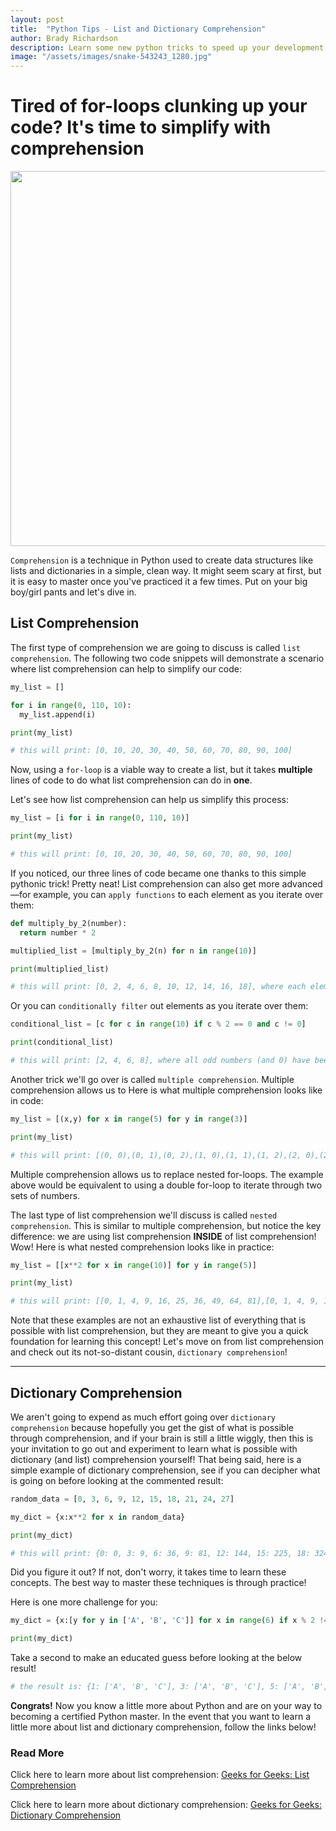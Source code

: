 ```yaml
---
layout: post
title:  "Python Tips - List and Dictionary Comprehension"
author: Brady Richardson
description: Learn some new python tricks to speed up your development and make your code cleaner.   
image: "/assets/images/snake-543243_1280.jpg"
---
```


# Tired of for-loops clunking up your code? It's time to simplify with comprehension
<div style="display: flex; justify-content: center">
  <img src="https://cdn.pixabay.com/photo/2014/11/23/21/22/snake-543243_1280.png" alt="" style="width:600px;"/> 
</div>

`Comprehension` is a technique in Python used to create data structures like lists and dictionaries in a simple, clean way. It might seem scary at first,
but it is easy to master once you've practiced it a few times. Put on your big boy/girl pants and let's dive in.

## List Comprehension

The first type of comprehension we are going to discuss is called `list comprehension`. The following two code snippets will demonstrate a scenario where list comprehension can help to simplify our code:

```python
my_list = []

for i in range(0, 110, 10):
  my_list.append(i)

print(my_list)

# this will print: [0, 10, 20, 30, 40, 50, 60, 70, 80, 90, 100]
```
Now, using a `for-loop` is a viable way to create a list, but it takes **multiple** lines of code to do what list comprehension can do in **one**.

Let's see how list comprehension can help us simplify this process:

```python
my_list = [i for i in range(0, 110, 10)]

print(my_list)

# this will print: [0, 10, 20, 30, 40, 50, 60, 70, 80, 90, 100]
```

If you noticed, our three lines of code became one thanks to this simple pythonic trick! Pretty neat! List comprehension can also get more advanced—for example, you can `apply functions` to each element as you iterate over them:

```python
def multiply_by_2(number):
  return number * 2

multiplied_list = [multiply_by_2(n) for n in range(10)]

print(multiplied_list)

# this will print: [0, 2, 4, 6, 8, 10, 12, 14, 16, 18], where each element from 0-9 has had the multiply_by_2 function applied to them
```

Or you can `conditionally filter` out elements as you iterate over them:

```python
conditional_list = [c for c in range(10) if c % 2 == 0 and c != 0]

print(conditional_list)

# this will print: [2, 4, 6, 8], where all odd numbers (and 0) have been filtered out
```

Another trick we'll go over is called `multiple comprehension`. Multiple comprehension allows us to  Here is what multiple comprehension looks like in code:

```python
my_list = [(x,y) for x in range(5) for y in range(3)]

print(my_list)

# this will print: [(0, 0),(0, 1),(0, 2),(1, 0),(1, 1),(1, 2),(2, 0),(2, 1),(2, 2),(3, 0),(3, 1),(3, 2),(4, 0),(4, 1),(4, 2)]
```

Multiple comprehension allows us to replace nested for-loops. The example above would be equivalent to using a double for-loop to iterate through two sets of numbers.

The last type of list comprehension we'll discuss is called `nested comprehension`. This is similar to multiple comprehension, but notice the key difference: we are using list comprehension **INSIDE** of list comprehension! Wow! Here is what nested comprehension looks like in practice:

```python
my_list = [[x**2 for x in range(10)] for y in range(5)]

print(my_list)

# this will print: [[0, 1, 4, 9, 16, 25, 36, 49, 64, 81],[0, 1, 4, 9, 16, 25, 36, 49, 64, 81],[0, 1, 4, 9, 16, 25, 36, 49, 64, 81],[0, 1, 4, 9, 16, 25, 36, 49, 64, 81],[0, 1, 4, 9, 16, 25, 36, 49, 64, 81]]
```

Note that these examples are not an exhaustive list of everything that is possible with list comprehension, but they are meant to give you a quick foundation for learning this concept! Let's move on from list comprehension and check out its not-so-distant cousin, `dictionary comprehension`!

---

## Dictionary Comprehension

We aren't going to expend as much effort going over `dictionary comprehension` because hopefully you get the gist of what is possible through comprehension, and if your brain is still a little wiggly, then this is your invitation to go out and experiment to learn what is possible with dictionary (and list) comprehension yourself! That being said, here is a simple example of dictionary comprehension, see if you can decipher what is going on before looking at the commented result:

```python
random_data = [0, 3, 6, 9, 12, 15, 18, 21, 24, 27]

my_dict = {x:x**2 for x in random_data}

print(my_dict)

# this will print: {0: 0, 3: 9, 6: 36, 9: 81, 12: 144, 15: 225, 18: 324, 21: 441, 24: 576, 27: 729}
```

Did you figure it out? If not, don't worry, it takes time to learn these concepts. The best way to master these techniques is through practice!

Here is one more challenge for you:

```python
my_dict = {x:[y for y in ['A', 'B', 'C']] for x in range(6) if x % 2 != 0}

print(my_dict)
```

Take a second to make an educated guess before looking at the below result!

```python
# the result is: {1: ['A', 'B', 'C'], 3: ['A', 'B', 'C'], 5: ['A', 'B', 'C']}
```

**Congrats!** Now you know a little more about Python and are on your way to becoming a certified Python master. In the event that you want to learn a little more about list and dictionary comprehension, follow the links below!

### Read More 

Click here to learn more about list comprehension: [Geeks for Geeks: List Comprehension](https://www.geeksforgeeks.org/python-list-comprehension/)

Click here to learn more about dictionary comprehension: [Geeks for Geeks: Dictionary Comprehension](https://www.geeksforgeeks.org/python-dictionary-comprehension/)
